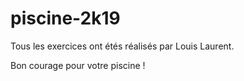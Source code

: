 # piscine-2k19
Tous les exercices ont étés réalisés par Louis Laurent.

Bon courage pour votre piscine !
